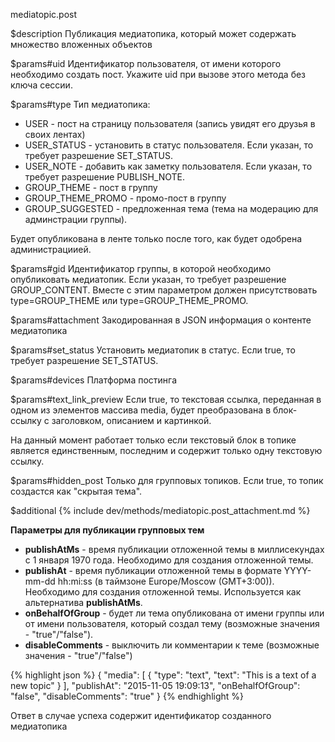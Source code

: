 mediatopic.post

$description
Публикация медиатопика, который может содержать множество вложенных объектов

$params#uid
Идентификатор пользователя, от имени которого необходимо создать пост. Укажите uid при вызове этого метода без ключа сессии.

$params#type
Тип медиатопика:

* USER - пост на страницу пользователя (запись увидят его друзья в своих лентах)
* USER_STATUS - установить в статус пользователя. Если указан, то требует разрешение SET_STATUS.
* USER_NOTE - добавить как заметку пользователя. Если указан, то требует разрешение PUBLISH_NOTE.
* GROUP_THEME - пост в группу
* GROUP_THEME_PROMO - промо-пост в группу
* GROUP_SUGGESTED - предложенная тема (тема на модерацию для админстрации группы). 

Будет опубликована в ленте только после того, как будет одобрена администрациией.

$params#gid
Идентификатор группы, в которой необходимо опубликовать медиатопик. Если указан, то требует разрешение GROUP_CONTENT.
Вместе с этим параметром должен присутствовать type=GROUP_THEME или type=GROUP_THEME_PROMO.

$params#attachment
Закодированная в JSON информация о контенте медиатопика

$params#set_status
Установить медиатопик в статус. Если true, то требует разрешение SET_STATUS.

$params#devices
Платформа постинга

$params#text_link_preview
Если true, то текстовая ссылка, переданная в одном из элементов массива mediа, будет преобразована в блок-ссылку с заголовком, описанием и картинкой.

На данный момент работает только если текстовый блок в топике является единственным, последним и содержит только одну текстовую ссылку.

$params#hidden_post
Только для групповых топиков. Если true, то топик создастся как "скрытая тема".

$additional
{% include dev/methods/mediatopic.post_attachment.md %}

**Параметры для публикации групповых тем**

* **publishAtMs** - время публикации отложенной темы в миллисекундах c 1 января 1970 года. Необходимо для создания отложенной темы.
* **publishAt** - время публикации отложенной темы в формате YYYY-mm-dd hh:mi:ss (в таймзоне Europe/Moscow (GMT+3:00)). Необходимо для создания отложенной темы. Используется как альтернатива **publishAtMs**.
* **onBehalfOfGroup** - будет ли тема опубликована от имени группы или от имени пользователя, который создал тему (возможные значения - "true"/"false").
* **disableComments** - выключить ли комментарии к теме (возможные значения - "true"/"false")

{% highlight json %}
{
    "media": [
        {
            "type": "text",
            "text": "This is a text of a new topic"
        }
    ],
    "publishAt": "2015-11-05 19:09:13",
    "onBehalfOfGroup": "false",
    "disableComments": "true"
}
{% endhighlight %}

Ответ в случае успеха содержит идентификатор созданного медиатопика